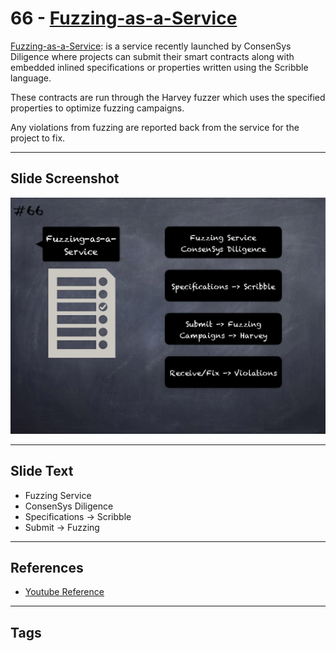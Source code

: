 
# 66 - [Fuzzing-as-a-Service](./Fuzzing-as-a-Service.md)

[Fuzzing-as-a-Service](https://consensys.net/diligence/fuzzing/): is a service recently launched by ConsenSys Diligence where projects can submit their smart contracts along with embedded inlined specifications or properties written using the Scribble language.

These contracts are run through the Harvey fuzzer which uses the specified properties to optimize fuzzing campaigns. 

Any violations from fuzzing are reported back from the service for the project to fix.

___
## Slide Screenshot
![066.png](../../images/6.Audit%20Techniques%20and%20Tools%20101/066.png)
___
## Slide Text
- Fuzzing Service
- ConsenSys Diligence
- Specifications -> Scribble
- Submit -> Fuzzing
___
## References
- [Youtube Reference](https://youtu.be/jZ81ebDJVe0?t=386)
___
## Tags
